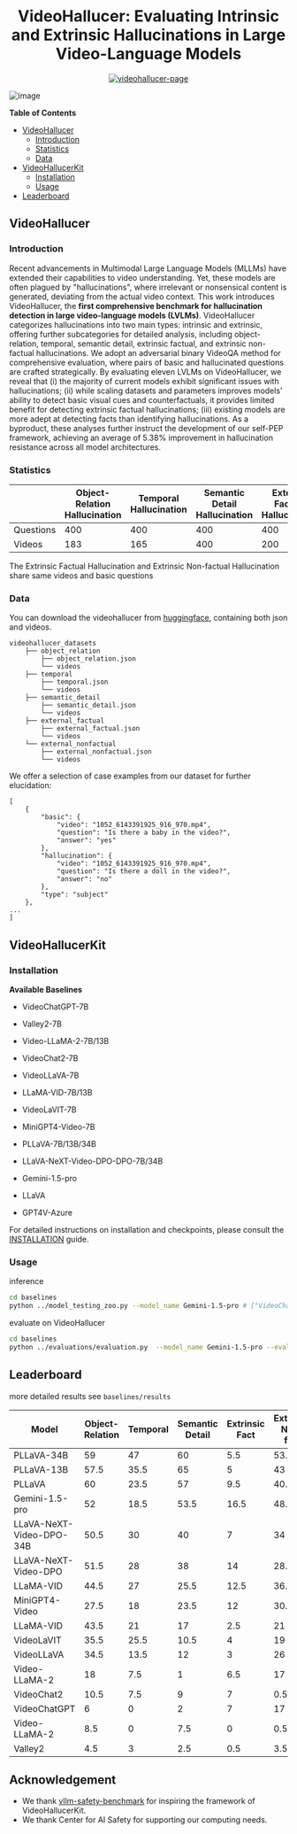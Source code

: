 <div align="center">

# VideoHallucer: Evaluating Intrinsic and Extrinsic Hallucinations in Large Video-Language Models

[![videohallucer-page](https://img.shields.io/badge/videohallucer-page-green)](https://videohallucer.github.io/)
<!-- [![arXiv](https://img.shields.io/badge/arXiv-<INDEX>-<COLOR>.svg)](https://arxiv.org/abs/<INDEX>)
[![Conference](http://img.shields.io/badge/AnyConference-year-4b44ce.svg)](https://<CONFERENCE>) -->

</div>


![image](assets/teaser.png)

**Table of Contents**

- [VideoHallucer](#videohallucer)
    - [Introduction](#introduction)
    - [Statistics](#statistics)
    - [Data](#data)
- [VideoHallucerKit](#videohallucerkit)
    - [Installation](#installation)
    - [Usage](#usage)
- [Leaderboard](#leaderboard)



## VideoHallucer


### Introduction

Recent advancements in Multimodal Large Language Models (MLLMs) have extended their capabilities to video understanding. Yet, these models are often plagued by "hallucinations", where irrelevant or nonsensical content is generated, deviating from the actual video context. This work introduces VideoHallucer, the **first comprehensive benchmark for hallucination detection in large video-language models (LVLMs)**. VideoHallucer categorizes hallucinations into two main types: intrinsic and extrinsic, offering further subcategories for detailed analysis, including object-relation, temporal, semantic detail, extrinsic factual, and extrinsic non-factual hallucinations. We adopt an adversarial binary VideoQA method for comprehensive evaluation, where pairs of basic and hallucinated questions are crafted strategically. By evaluating eleven LVLMs on VideoHallucer, we reveal that (i) the majority of current models exhibit significant issues with hallucinations; (ii) while scaling datasets and parameters improves models' ability to detect basic visual cues and counterfactuals, it provides limited benefit for detecting extrinsic factual hallucinations; (iii) existing models are more adept at detecting facts than identifying hallucinations. As a byproduct, these analyses further instruct the development of our self-PEP framework, achieving an average of 5.38\% improvement in hallucination resistance across all model architectures.




### Statistics

| | Object-Relation Hallucination | Temporal Hallucination | Semantic Detail Hallucination | External Factual Hallucination | External Nonfactual Hallucination |
| ---- | ---- | ---- | ---- | ---- | ---- |
|Questions | 400 | 400 | 400 | 400 | 400 |
|Videos | 183 | 165 | 400| 200 | 200 |

The Extrinsic Factual Hallucination and Extrinsic Non-factual Hallucination share same videos and basic questions

### Data

You can download the videohallucer from [huggingface](), containing both json and videos.

```
videohallucer_datasets                    
    ├── object_relation
        ├── object_relation.json
        └── videos
    ├── temporal
        ├── temporal.json
        └── videos
    ├── semantic_detail
        ├── semantic_detail.json
        └── videos
    ├── external_factual
        ├── external_factual.json
        └── videos
    └── external_nonfactual
        ├── external_nonfactual.json
        └── videos
```


We offer a selection of case examples from our dataset for further elucidation:

```
[
    {
        "basic": {
            "video": "1052_6143391925_916_970.mp4",
            "question": "Is there a baby in the video?",
            "answer": "yes"
        },
        "hallucination": {
            "video": "1052_6143391925_916_970.mp4",
            "question": "Is there a doll in the video?",
            "answer": "no"
        },
        "type": "subject"
    },
...
]
```



## VideoHallucerKit 

### Installation


**Available Baselines**

- VideoChatGPT-7B
- Valley2-7B
- Video-LLaMA-2-7B/13B
- VideoChat2-7B
- VideoLLaVA-7B
- LLaMA-VID-7B/13B
- VideoLaVIT-7B
- MiniGPT4-Video-7B
- PLLaVA-7B/13B/34B
- LLaVA-NeXT-Video-DPO-DPO-7B/34B
- Gemini-1.5-pro

- LLaVA
- GPT4V-Azure

For detailed instructions on installation and checkpoints, please consult the [INSTALLATION](INSTALLATION.md) guide.



### Usage

inference
```bash
cd baselines
python ../model_testing_zoo.py --model_name Gemini-1.5-pro # ["VideoChatGPT", "Valley", "Video-LLaMA-2", "VideoChat2", "VideoLLaVA", "LLaMA-VID", "VideoLaVIT", "Gemini-1.5-pro"])
```

evaluate on VideoHallucer
```bash
cd baselines
python ../evaluations/evaluation.py  --model_name Gemini-1.5-pro --eval_obj # [--eval_obj_rel, --eval_temporal, --eval_semantic, --eval_fact, --eva_nonfact]
```



## Leaderboard

more detailed results see `baselines/results`


|  Model    |  Object-Relation    |  Temporal     |  Semantic Detail | Extrinsic Fact | Extrinsic Non-fact | Overall |
| ---- | ---- | ---- | ---- | ---- | ---- | ---- |
|  PLLaVA-34B    |     59 |  47    |  60  | 5.5  | 53.5 | 45 |
|  PLLaVA-13B    |     57.5 |  35.5    |  65  | 5  | 43 | 41.2 |
|  PLLaVA    |     60 |  23.5    |  57  | 9.5  | 40.5 | 38.1 |
|  Gemini-1.5-pro    |     52 |  18.5    |  53.5  | 16.5  | 48.5 | 37.8 |
|  LLaVA-NeXT-Video-DPO-34B    |     50.5 |  30    |  40  | 7  | 34 | 32.3 |
|  LLaVA-NeXT-Video-DPO    |     51.5 |  28    |  38  | 14  | 28.5 | 32.0 |
|  LLaMA-VID    |   44.5   |  27    |  25.5   | 12.5 | 36.5 | 29.2 |
|  MiniGPT4-Video    |    27.5  |  18    |  23.5    | 12 | 30.5 | 22.3 |
|  LLaMA-VID    |   43.5   |  21    |  17   | 2.5 | 21 | 21 |
|  VideoLaVIT    |  35.5    |  25.5    | 10.5     | 4 | 19 | 18.9 |
|  VideoLLaVA    |   34.5   |  13.5    | 12    | 3 | 26 | 17.8 |
|  Video-LLaMA-2    | 18    | 7.5     | 1     | 6.5 | 17 | 10 |
|  VideoChat2    |  10.5    | 7.5     | 9     | 7 | 0.5 | 7.8 |
|  VideoChatGPT    |  6    |  0    | 2     | 7 | 17  | 6.4|
|  Video-LLaMA-2    | 8.5    | 0     | 7.5     | 0 | 0.5 | 3.3 |
|  Valley2    |   4.5   |  3    | 2.5     | 0.5 | 3.5 | 2.8 |


## Acknowledgement


- We thank [vllm-safety-benchmark](https://github.com/UCSC-VLAA/vllm-safety-benchmark) for inspiring the framework of VideoHallucerKit.
- We thank Center for AI Safety for supporting our computing needs. 
